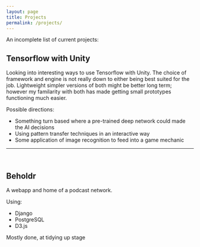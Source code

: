 ```yaml
---
layout: page
title: Projects
permalink: /projects/
---
```


An incomplete list of current projects:

<h2>Tensorflow with Unity</h2>
Looking into interesting ways to use Tensorflow with Unity. The choice of framework and engine is not really down to either being best suited for the job. Lightweight simpler versions of both might be better long term; however my familarity with both has made getting small prototypes functioning much easier.

Possible directions:
- Something turn based where a pre-trained deep network could made the AI decisions
- Using pattern transfer techniques in an interactive way
- Some application of image recognition to feed into a game mechanic
<hr/>
<br/>
<h2>Beholdr</h2>
A webapp and home of a podcast network.

Using:

- Django
- PostgreSQL
- D3.js

Mostly done, at tidying up stage
